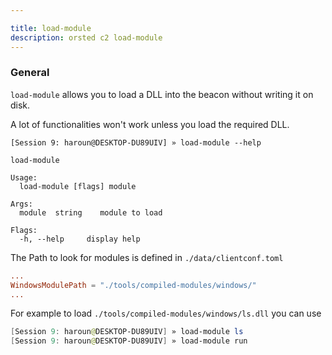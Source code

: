 ```yaml
---

title: load-module
description: orsted c2 load-module
---
```


### General


`load-module` allows you to load a DLL into the beacon without writing it on disk.

A lot of functionalities won't work unless you load the required DLL.

```
[Session 9: haroun@DESKTOP-DU89UIV] » load-module --help

load-module

Usage:
  load-module [flags] module

Args:
  module  string    module to load

Flags:
  -h, --help     display help
```


The Path to look for modules is defined in `./data/clientconf.toml`

```toml
...
WindowsModulePath = "./tools/compiled-modules/windows/"
...
```

For example to load `./tools/compiled-modules/windows/ls.dll` you can use

```powershell
[Session 9: haroun@DESKTOP-DU89UIV] » load-module ls
[Session 9: haroun@DESKTOP-DU89UIV] » load-module run
```
